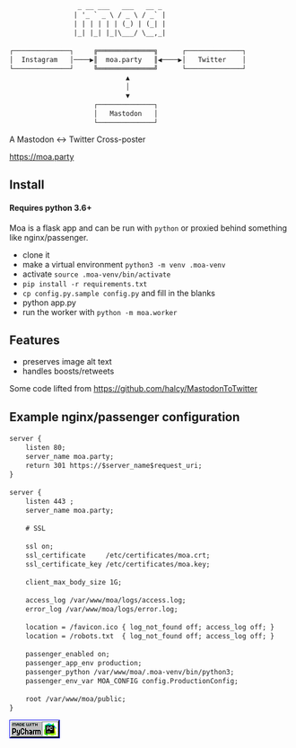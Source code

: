 ```
                 _ __ ___   ___   __ _
                | '_ ` _ \ / _ \ / _` |
                | | | | | | (_) | (_| |
                |_| |_| |_|\___/ \__,_|

┌──────────────┐     ╔══════════════╗      ┌──────────────┐
│  Instagram   │────▶║  moa.party   ║◀────▶│   Twitter    │
└──────────────┘     ╚══════════════╝      └──────────────┘
                             ▲
                             │
                             ▼
                     ┌──────────────┐
                     │   Mastodon   │
                     └──────────────┘
```

A Mastodon <-> Twitter Cross-poster

https://moa.party

## Install

#### Requires python 3.6+

Moa is a flask app and can be run with `python` or proxied behind something like nginx/passenger.

* clone it
* make a virtual environment `python3 -m venv .moa-venv`
* activate `source .moa-venv/bin/activate`
* `pip install -r requirements.txt`
* `cp config.py.sample config.py` and fill in the blanks
* python app.py
* run the worker with `python -m moa.worker`

## Features
* preserves image alt text
* handles boosts/retweets

Some code lifted from https://github.com/halcy/MastodonToTwitter


## Example nginx/passenger configuration

```
server {
    listen 80;
    server_name moa.party;
    return 301 https://$server_name$request_uri;
}

server {
    listen 443 ;
    server_name moa.party;
    
    # SSL
    
    ssl on;
    ssl_certificate     /etc/certificates/moa.crt;
    ssl_certificate_key /etc/certificates/moa.key;
    
    client_max_body_size 1G;
    
    access_log /var/www/moa/logs/access.log;
    error_log /var/www/moa/logs/error.log;
    
    location = /favicon.ico { log_not_found off; access_log off; }
    location = /robots.txt  { log_not_found off; access_log off; }
    
    passenger_enabled on;
    passenger_app_env production;
    passenger_python /var/www/moa/.moa-venv/bin/python3;
    passenger_env_var MOA_CONFIG config.ProductionConfig;
    
    root /var/www/moa/public;
}
```

![](static/madewpc.gif)
